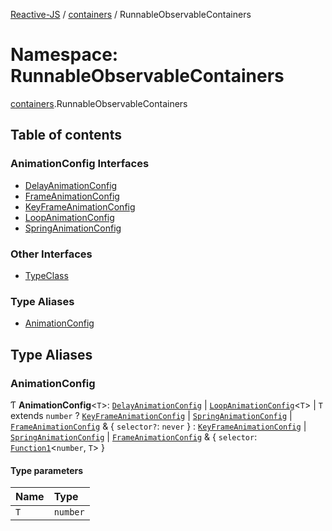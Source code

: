 [Reactive-JS](../README.md) / [containers](containers.md) / RunnableObservableContainers

# Namespace: RunnableObservableContainers

[containers](containers.md).RunnableObservableContainers

## Table of contents

### AnimationConfig Interfaces

- [DelayAnimationConfig](../interfaces/containers.RunnableObservableContainers.DelayAnimationConfig.md)
- [FrameAnimationConfig](../interfaces/containers.RunnableObservableContainers.FrameAnimationConfig.md)
- [KeyFrameAnimationConfig](../interfaces/containers.RunnableObservableContainers.KeyFrameAnimationConfig.md)
- [LoopAnimationConfig](../interfaces/containers.RunnableObservableContainers.LoopAnimationConfig.md)
- [SpringAnimationConfig](../interfaces/containers.RunnableObservableContainers.SpringAnimationConfig.md)

### Other Interfaces

- [TypeClass](../interfaces/containers.RunnableObservableContainers.TypeClass.md)

### Type Aliases

- [AnimationConfig](containers.RunnableObservableContainers.md#animationconfig)

## Type Aliases

### AnimationConfig

Ƭ **AnimationConfig**<`T`\>: [`DelayAnimationConfig`](../interfaces/containers.RunnableObservableContainers.DelayAnimationConfig.md) \| [`LoopAnimationConfig`](../interfaces/containers.RunnableObservableContainers.LoopAnimationConfig.md)<`T`\> \| `T` extends `number` ? [`KeyFrameAnimationConfig`](../interfaces/containers.RunnableObservableContainers.KeyFrameAnimationConfig.md) \| [`SpringAnimationConfig`](../interfaces/containers.RunnableObservableContainers.SpringAnimationConfig.md) \| [`FrameAnimationConfig`](../interfaces/containers.RunnableObservableContainers.FrameAnimationConfig.md) & { `selector?`: `never`  } : [`KeyFrameAnimationConfig`](../interfaces/containers.RunnableObservableContainers.KeyFrameAnimationConfig.md) \| [`SpringAnimationConfig`](../interfaces/containers.RunnableObservableContainers.SpringAnimationConfig.md) \| [`FrameAnimationConfig`](../interfaces/containers.RunnableObservableContainers.FrameAnimationConfig.md) & { `selector`: [`Function1`](functions.md#function1)<`number`, `T`\>  }

#### Type parameters

| Name | Type |
| :------ | :------ |
| `T` | `number` |
